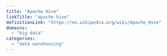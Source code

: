 ```yaml
---
title: "Apache Hive"
linkTitle: "apache hive"
definitionLink: "https://en.wikipedia.org/wiki/Apache_Hive"
domains:
  - "big data"
categories:
  - "data warehousing"
---
```


